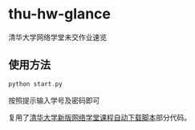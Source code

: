 # thu-hw-glance

清华大学网络学堂未交作业速览

## 使用方法
```asm
python start.py
```
按照提示输入学号及密码即可

复用了[清华大学新版网络学堂课程自动下载脚本](https://github.com/Trinkle23897/learn2018-autodown/blob/master/learn.py)部分代码。
